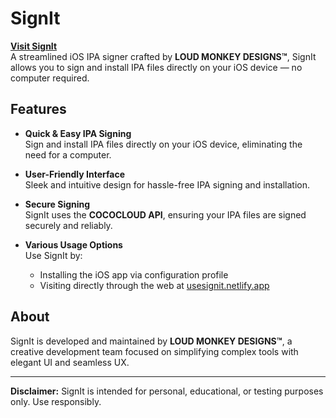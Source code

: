 # SignIt

**[Visit SignIt](https://usesignit.netlify.app)**  
A streamlined iOS IPA signer crafted by **LOUD MONKEY DESIGNS™**, SignIt allows you to sign and install IPA files directly on your iOS device — no computer required.

## Features

- **Quick & Easy IPA Signing**  
  Sign and install IPA files directly on your iOS device, eliminating the need for a computer.

- **User-Friendly Interface**  
  Sleek and intuitive design for hassle-free IPA signing and installation.

- **Secure Signing**  
  SignIt uses the **COCOCLOUD API**, ensuring your IPA files are signed securely and reliably.

- **Various Usage Options**  
  Use SignIt by:
  - Installing the iOS app via configuration profile  
  - Visiting directly through the web at [usesignit.netlify.app](https://usesignit.netlify.app)

## About

SignIt is developed and maintained by **LOUD MONKEY DESIGNS™**, a creative development team focused on simplifying complex tools with elegant UI and seamless UX.

---

**Disclaimer:** SignIt is intended for personal, educational, or testing purposes only. Use responsibly.

